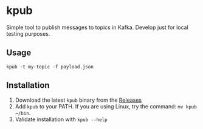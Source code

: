 # kpub

Simple tool to publish messages to topics in Kafka. Develop just for local testing purposes.

## Usage

```
kpub -t my-topic -f payload.json
```

## Installation

1. Download the latest `kpub` binary from the [Releases](https://github.com/Feggah/kpub/releases)
2. Add `kpub` to your PATH. If you are using Linux, try the command: `mv kpub ~/bin`.
3. Validate installation with `kpub --help`
